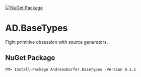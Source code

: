 [![NuGet Package](https://img.shields.io/nuget/v/AndreasDorfer.BaseTypes.svg)](https://www.nuget.org/packages/AndreasDorfer.BaseTypes/)
# AD.BaseTypes
Fight primitive obsession with source generators.
## NuGet Package
    PM> Install-Package AndreasDorfer.BaseTypes -Version 0.1.1
